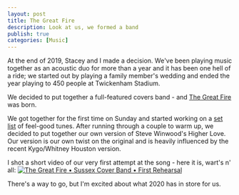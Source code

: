 ```yaml
---
layout: post
title: The Great Fire
description: Look at us, we formed a band
publish: true
categories: [Music]
---
```


At the end of 2019, Stacey and I made a decision. We've been playing music together as an acoustic duo for more than a year and it has been one hell of a ride; we started out by playing a family member's wedding and ended the year playing to 450 people at Twickenham Stadium. 

We decided to put together a full-featured covers band - and [The Great Fire](https://www.thegreatfire.co.uk) was born. 

We got together for the first time on Sunday and started working on a [set list](https://www.thegreatfire.co.uk/set-list) of feel-good tunes. After running through a couple to warm up, we decided to put together our own version of Steve Winwood's Higher Love. Our version is our own twist on the original and is heavily influenced by the recent Kygo/Whitney Houston version. 

I shot a short video of our very first attempt at the song - here it is, wart's n' all: 
[![The Great Fire • Sussex Cover Band • First Rehearsal](http://img.youtube.com/vi/GBtdJVP9V-0/0.jpg)](http://www.youtube.com/watch?v=GBtdJVP9V-0 "The Great Fire • Sussex Cover Band • First Rehearsal")

There's a way to go, but I'm excited about what 2020 has in store for us. 